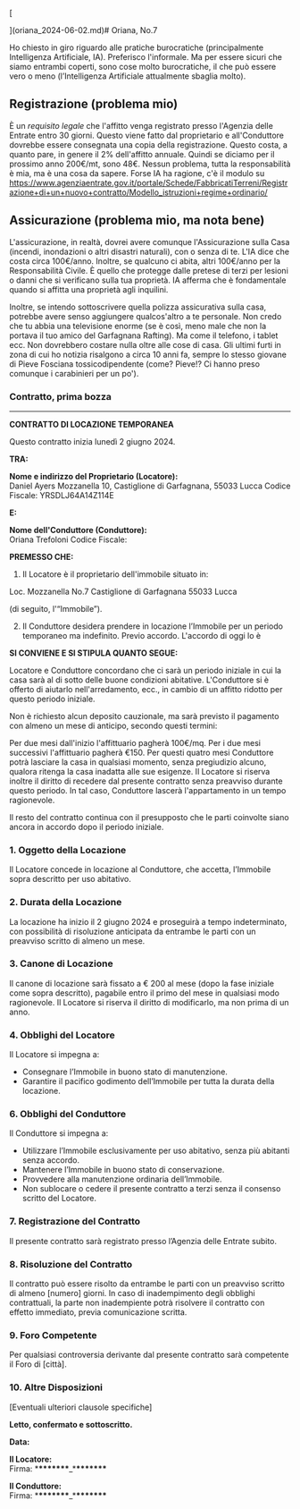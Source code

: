 [

](oriana_2024-06-02.md)# Oriana, No.7

Ho chiesto in giro riguardo alle pratiche burocratiche (principalmente Intelligenza Artificiale, IA).
Preferisco l'informale. Ma per essere sicuri che siamo entrambi coperti, sono cose molto burocratiche, il che può essere vero o meno (l’Intelligenza Artificiale attualmente sbaglia molto).

## Registrazione (problema mio)

È un _requisito legale_ che l'affitto venga registrato presso l'Agenzia delle Entrate entro 30 giorni. Questo viene fatto dal proprietario e all'Conduttore dovrebbe essere consegnata una copia della registrazione. Questo costa, a quanto pare, in genere il 2% dell'affitto annuale. Quindi se diciamo per il prossimo anno 200€/mt, sono 48€. Nessun problema, tutta la responsabilità è mia, ma è una cosa da sapere. Forse IA ha ragione, c'è il modulo su https://www.agenziaentrate.gov.it/portale/Schede/FabbricatiTerreni/Registrazione+di+un+nuovo+contratto/Modello_istruzioni+regime+ordinario/

## Assicurazione (problema mio, ma nota bene)

L'assicurazione, in realtà, dovrei avere comunque l'Assicurazione sulla Casa (incendi, inondazioni o altri disastri naturali), con o senza di te. L'IA dice che costa circa 100€/anno. Inoltre, se qualcuno ci abita, altri 100€/anno per la Responsabilità Civile. È quello che protegge dalle pretese di terzi per lesioni o danni che si verificano sulla tua proprietà. IA afferma che è fondamentale quando si affitta una proprietà agli inquilini.

Inoltre, se intendo sottoscrivere quella polizza assicurativa sulla casa, potrebbe avere senso aggiungere qualcos'altro a te personale. Non credo che tu abbia una televisione enorme (se è così, meno male che non la portava il tuo amico del Garfagnana Rafting). Ma come il telefono, i tablet ecc. Non dovrebbero costare nulla oltre alle cose di casa.
Gli ultimi furti in zona di cui ho notizia risalgono a circa 10 anni fa, sempre lo stesso giovane di Pieve Fosciana tossicodipendente (come? Pieve!? Ci hanno preso comunque i carabinieri per un po').

### Contratto, prima bozza

---

**CONTRATTO DI LOCAZIONE TEMPORANEA**

Questo contratto inizia lunedì 2 giugno 2024.

**TRA:**

**Nome e indirizzo del Proprietario (Locatore):**  
Daniel Ayers
Mozzanella 10,
Castiglione di Garfagnana,
55033 Lucca
Codice Fiscale: YRSDLJ64A14Z114E

**E:**

**Nome dell'Conduttore (Conduttore):**  
Oriana Trefoloni
Codice Fiscale:

**PREMESSO CHE:**

1. Il Locatore è il proprietario dell'immobile situato in:

Loc. Mozzanella No.7
Castiglione di Garfagnana
55033 Lucca

(di seguito, l'“Immobile”).

2. Il Conduttore desidera prendere in locazione l’Immobile per un periodo temporaneo ma indefinito. Previo accordo. L'accordo di oggi lo è

**SI CONVIENE E SI STIPULA QUANTO SEGUE:**

Locatore e Conduttore concordano che ci sarà un periodo iniziale in cui la casa sarà al di sotto delle buone condizioni abitative. L'Conduttore si è offerto di aiutarlo nell'arredamento, ecc., in cambio di un affitto ridotto per questo periodo iniziale.

Non è richiesto alcun deposito cauzionale, ma sarà previsto il pagamento con almeno un mese di anticipo, secondo questi termini:

Per due mesi dall'inizio l'affittuario pagherà 100€/mq. Per i due mesi successivi l'affittuario pagherà €150.
Per questi quatro mesi Conduttore potrà lasciare la casa in qualsiasi momento, senza pregiudizio alcuno, qualora ritenga la casa inadatta alle sue esigenze.
Il Locatore si riserva inoltre il diritto di recedere dal presente contratto senza preavviso durante questo periodo. In tal caso, Conduttore lascerà l'appartamento in un tempo ragionevole.

Il resto del contratto continua con il presupposto che le parti coinvolte siano ancora in accordo dopo il periodo iniziale.

### 1. **Oggetto della Locazione**

Il Locatore concede in locazione al Conduttore, che accetta, l’Immobile sopra descritto per uso abitativo.

### 2. **Durata della Locazione**

La locazione ha inizio il 2 giugno 2024 e proseguirà a tempo indeterminato, con possibilità di risoluzione anticipata da entrambe le parti con un preavviso scritto di almeno un mese.

### 3. **Canone di Locazione**

Il canone di locazione sarà fissato a € 200 al mese (dopo la fase iniziale come sopra descritto), pagabile entro il primo del mese in qualsiasi modo ragionevole. Il Locatore si riserva il diritto di modificarlo, ma non prima di un anno.

### 4. **Obblighi del Locatore**

Il Locatore si impegna a:

- Consegnare l’Immobile in buono stato di manutenzione.
- Garantire il pacifico godimento dell’Immobile per tutta la durata della locazione.

### 6. **Obblighi del Conduttore**

Il Conduttore si impegna a:

- Utilizzare l’Immobile esclusivamente per uso abitativo, senza più abitanti senza accordo.
- Mantenere l’Immobile in buono stato di conservazione.
- Provvedere alla manutenzione ordinaria dell’Immobile.
- Non sublocare o cedere il presente contratto a terzi senza il consenso scritto del Locatore.

### 7. **Registrazione del Contratto**

Il presente contratto sarà registrato presso l’Agenzia delle Entrate subito.

### 8. **Risoluzione del Contratto**

Il contratto può essere risolto da entrambe le parti con un preavviso scritto di almeno [numero] giorni. In caso di inadempimento degli obblighi contrattuali, la parte non inadempiente potrà risolvere il contratto con effetto immediato, previa comunicazione scritta.

### 9. **Foro Competente**

Per qualsiasi controversia derivante dal presente contratto sarà competente il Foro di [città].

### 10. **Altre Disposizioni**

[Eventuali ulteriori clausole specifiche]

**Letto, confermato e sottoscritto.**

**Data:**

**Il Locatore:**  
Firma: \***\*\*\*\*\*\*\***\_\***\*\*\*\*\*\*\***

**Il Conduttore:**  
Firma: \***\*\*\*\*\*\*\***\_\***\*\*\*\*\*\*\***
